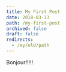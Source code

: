 ```yaml
---
title: My First Post
date: 2018-03-13
path: /my-first-post
archived: false
draft: false
redirects:
  - /my/old/path
---
```


Bonjour!!!!!
